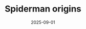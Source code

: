 ---
title: "Spiderman origins"
src: "/photos/mocespider1.webp"
alt: "Araña de campo encontrada en poza."
w: 2560
h: 1440
date: 2025-09-01
category: macro
tags: ["araña"]
featured: true
---